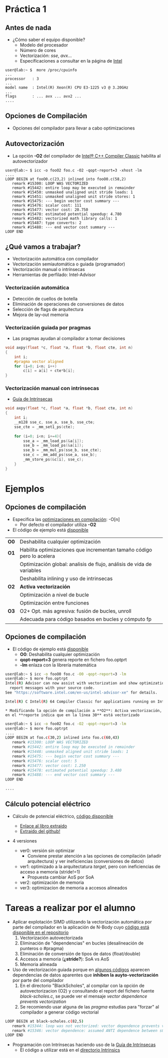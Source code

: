 # Práctica 1

## Antes de nada 
* ¿Cómo saber el equipo disponible?
    * Modelo del procesador
    * Número de cores
    * Vectorización: *sse*, *avx*...
    * Especificaciones a consultar en la página de [Intel](https://ark.intel.com/content/www/es/es/ark.html\#@PanelLabel122139)

```console
user@lab:~ $  more /proc/cpuinfo 
...
processor	: 3
...
model name	: Intel(R) Xeon(R) CPU E3-1225 v3 @ 3.20GHz
...
flags		: ... avx ... avx2 ...
....
```

## Opciones de Compilación
* Opciones del compilador para llevar a cabo optimizaciones

## Autovectorización
* La opción **-O2** del compilador de [Intel® C++ Compiler Classic](https://www.intel.com/content/www/us/en/developer/tools/oneapi/hpc-toolkit.html#gs.cddfmt) habilita al autovectorizador

```console
user@lab:~ $ icc -o fooO2 foo.c -O2 -qopt-report=3 -xhost -lm
....
LOOP BEGIN at fooO0.c(23,2) inlined into fooO0.c(58,2)
   remark #15300: LOOP WAS VECTORIZED
   remark #15442: entire loop may be executed in remainder
   remark #15450: unmasked unaligned unit stride loads: 1 
   remark #15451: unmasked unaligned unit stride stores: 1 
   remark #15475: --- begin vector cost summary ---
   remark #15476: scalar cost: 111 
   remark #15477: vector cost: 20.750 
   remark #15478: estimated potential speedup: 4.780 
   remark #15482: vectorized math library calls: 1 
   remark #15487: type converts: 2 
   remark #15488: --- end vector cost summary ---
LOOP END
```

## ¿Qué vamos a trabajar?
* Vectorización automática con compilador
* Vectorización semiautomática o guiada (programador)
* Vectorización manual o intrínsecas
* Herramientas de perfilado: Intel-Advisor

### Vectorización automática
* Detección de cuellos de botella
* Eliminación de operaciones de conversiones de datos
* Selección de flags de arquitectura
* Mejora de lay-out memoria

### Vectorización guiada por pragmas
* Las pragmas ayudan al compilador a tomar decisiones

```c
void axpy(float *c, float *a, float *b, float cte, int n)
{
	int i;
	#pragma vector aligned
	for (i=0; i<n; i++)
		c[i] = a[i] + cte*b[i];
}
```

### Vectorización manual con intrínsecas
* [Guía de Intrínsecas](https://software.intel.com/sites/landingpage/IntrinsicsGuide/)

```c
void axpy(float *c, float *a, float *b, float cte, int n)
{
	int i;
	__m128 sse_c, sse_a, sse_b, sse_cte;
	sse_cte = _mm_set1_ps(cte);
	
	for (i=0; i<n; i+=4){
		sse_a = _mm_load_ps(&a[i]);
		sse_b = _mm_load_ps(&a[i]);
		sse_b = _mm_mul_ps(sse_b, sse_cte);
		sse_c = _mm_add_ps(sse_a, sse_b);
		_mm_store_ps(&c[i], sse_c);
	}
}
```


# Ejemplos
## Opciones de compilación 
* Especifica las [optimizaciones en compilación](https://software.intel.com/en-us/cpp-compiler-developer-guide-and-reference-o): -O[n]
    * Por defecto el compilador utiliza **-O2**
* El código de ejemplo está [disponible](CompilerOpt/foo.c)

|   |   |
|---|---|
| **O0** |  Deshabilita cualquier optimización                                                   |
| **O1** |  Habilita optimizaciones que incrementan tamaño código pero lo acelera                |
|        |  Optimización global: analisis de flujo, análisis de vida de variables                |
|        |  Deshabilita inlining y uso de intrinsecas                                            |
| **O2** | **Activa vectorización**                                                              |
|        | Optimización a nivel de bucle                                                         |
|        | Optimización entre funciones                                                          |
| **O3** | O2+ Opt. más agresiva: fusión de bucles, unroll                                       |
|        | Adecuada para código basados en bucles y cómputo fp                                   |

[^2]: \url{}

## Opciones de compilación
* El código de ejemplo está [disponible](CompilerOpt/foo.c)
    * **O0**: Deshabilita cualquier optimización
    * **qopt-report=3** genera reporte en fichero foo.optprt
    * **-lm** enlaza con la librería matemática

```sh
user@lab:~ $ icc -o fooO0 foo.c -O0 -qopt-report=3 -lm
user@lab:~ $ more foo.optrpt 
Intel(R) Advisor can now assist with vectorization and show optimization
  report messages with your source code.
See "https://software.intel.com/en-us/intel-advisor-xe" for details.

Intel(R) C Intel(R) 64 Compiler Classic for applications running on Intel(R) 64, Version 2021.5.0 Build 20211109_000000
```

    * Modificando la opción de compilación a **O2**: Activa vectorización, en el **reporte indica que en la línea 30** está vectorizado


```sh
user@lab:~ $ icc -o foo02 foo.c -O2 -qopt-report=3 -lm
user@lab:~ $ more foo.optrpt 
....
LOOP BEGIN at foo.c(30,2) inlined into foo.c(60,43)
   remark #15300: LOOP WAS VECTORIZED
   remark #15442: entire loop may be executed in remainder
   remark #15448: unmasked aligned unit stride loads: 1 
   remark #15475: --- begin vector cost summary ---
   remark #15476: scalar cost: 5 
   remark #15477: vector cost: 1.250 
   remark #15478: estimated potential speedup: 3.480 
   remark #15488: --- end vector cost summary ---
LOOP END

....
```

## Cálculo potencial eléctrico
* Cálculo de potencial eléctrico, [código disponible](ElectricPotential/)
    * [Enlace al libro extraido](https://colfaxresearch.com/second-edition-of-parallel-programming-and-optimization-with-intel-xeon-phi-coprocessors/)
    * [Extraido del github!](https://github.com/ColfaxResearch/HOW-Series-Labs/tree/master/4/4.02-vectorization-data-structures-coulomb)

* 4 versiones
    * ver0: versión sin optimizar
        * Conviene prestar atención a las opciones de compilación (añadir arquitectura) y ver ineficiencias (conversiones de datos)
    * ver1: optimizado a la arquitectatura *target*, pero con ineficiencias de acceso a memoria (stride!=1)
        * Propuesta cambiar AoS por SoA
    * ver2: optimización de memoria
    * ver3: optimizacion de memoria a accesos alineados

# Tareas a realizar por el alumno
* Aplicar explotación SIMD utilizando la vectorización automática por parte del compilador en la aplicación de N-Body cuyo [código está disponible en el repositorio](NBody/)
    1. Vectorización autovectorizada
    2. Eliminación de "dependencias" en bucles (desalineación de punteros o \#pragma)
    3. Eliminación de conversión de tipos de datos (float/double)
    4. Accesos a memoria (**¿stride?**): SoA vs AoS
    5. Memoria alineada
* Uso de vectorización guiada porque en [algunos códigos](BlackScholes/) aparecen dependencias de datos aparentes que **inhiben la auyto-vectorización** por parte del compilador
    1. En el directorio "BlackScholes", al compilar con la opción de autovectorizacion (O2) y consultando el report del fichero fuente *black-scholes.c*, se puede ver el mensaje *vector dependence prevents vectorization*
    2. Se recomiendo usar alguna de las *pragma* estudias para "forzar" al compilador a generar código vectorial
```sh
LOOP BEGIN at black-scholes.c(82,5)
   remark #15344: loop was not vectorized: vector dependence prevents vectorization. First dependence is shown below. Use level 5 report for details
   remark #15346: vector dependence: assumed ANTI dependence between s0[i] (84:13) and vput[i] (100:9)
LOOP END
```

* Programación con Intrínsecas haciendo uso de la [Guía de Intrínsecas](https://software.intel.com/sites/landingpage/IntrinsicsGuide/) 
    * El código a utilizar está en el [directorio Intrinsics](Intrinsics/)



